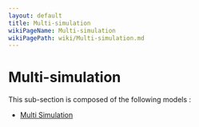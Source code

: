 ```yaml
---
layout: default
title: Multi-simulation
wikiPageName: Multi-simulation
wikiPagePath: wiki/Multi-simulation.md
---
```

# Multi-simulation

This sub-section is composed of the following models :

* [Multi Simulation](references#Multi-simulationMulti-simulation)

